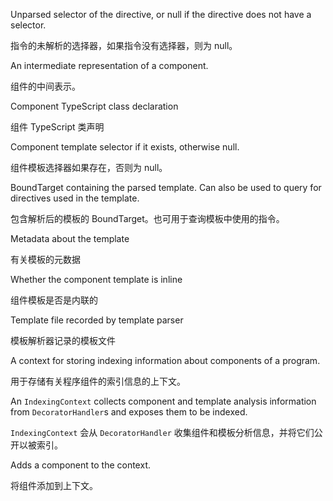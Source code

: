 Unparsed selector of the directive, or null if the directive does not have a selector.

指令的未解析的选择器，如果指令没有选择器，则为 null。

An intermediate representation of a component.

组件的中间表示。

Component TypeScript class declaration

组件 TypeScript 类声明

Component template selector if it exists, otherwise null.

组件模板选择器如果存在，否则为 null。

BoundTarget containing the parsed template. Can also be used to query for directives used in
the template.

包含解析后的模板的 BoundTarget。也可用于查询模板中使用的指令。

Metadata about the template

有关模板的元数据

Whether the component template is inline

组件模板是否是内联的

Template file recorded by template parser

模板解析器记录的模板文件

A context for storing indexing information about components of a program.

用于存储有关程序组件的索引信息的上下文。

An `IndexingContext` collects component and template analysis information from
`DecoratorHandler`s and exposes them to be indexed.

`IndexingContext` 会从 `DecoratorHandler` 收集组件和模板分析信息，并将它们公开以被索引。

Adds a component to the context.

将组件添加到上下文。